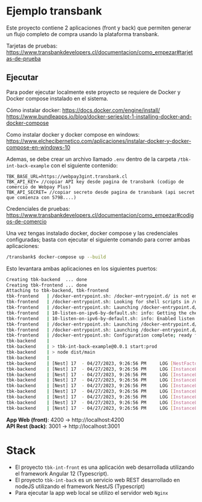 # Ejemplo transbank

Este proyecto contiene 2 aplicaciones (front y back) que permiten generar un flujo completo de compra usando la plataforma transbank.

Tarjetas de pruebas: https://www.transbankdevelopers.cl/documentacion/como_empezar#tarjetas-de-prueba

## Ejecutar
Para poder ejecutar localmente este proyecto se requiere de Docker y Docker compose instalado en el sistema.    

Cómo instalar docker: 
    https://docs.docker.com/engine/install/ 
    https://www.bundleapps.io/blog/docker-series/pt-1-installing-docker-and-docker-compose

Como instalar docker y docker compose en windows: https://www.elchecibernetico.com/aplicaciones/instalar-docker-y-docker-compose-en-windows-10

Ademas, se debe crear un archivo llamado `.env` dentro de la carpeta `/tbk-int-back-example` con el siguiente contenido: 

`````
TBK_BASE_URL=https://webpay3gint.transbank.cl
TBK_API_KEY= //copiar API key desde pagina de transbank (codigo de comercio de Webpay Plus)
TBK_API_SECRET= //copiar secreto desde pagina de transbank (api secret que comienza con 579B....)
`````

Credenciales de pruebas: https://www.transbankdevelopers.cl/documentacion/como_empezar#codigos-de-comercio


Una vez tengas instalado docker, docker compose y las credenciales configuradas; basta con ejecutar el siguiente comando para correr ambas aplicaciones: 

````bash
/transbank$ docker-compose up --build
````

Esto levantara ambas aplicaciones en los siguientes puertos: 

`````bash
Creating tbk-backend  ... done
Creating tbk-frontend ... done
Attaching to tbk-backend, tbk-frontend
tbk-frontend   | /docker-entrypoint.sh: /docker-entrypoint.d/ is not empty, will attempt to perform configuration
tbk-frontend   | /docker-entrypoint.sh: Looking for shell scripts in /docker-entrypoint.d/
tbk-frontend   | /docker-entrypoint.sh: Launching /docker-entrypoint.d/10-listen-on-ipv6-by-default.sh
tbk-frontend   | 10-listen-on-ipv6-by-default.sh: info: Getting the checksum of /etc/nginx/conf.d/default.conf
tbk-frontend   | 10-listen-on-ipv6-by-default.sh: info: Enabled listen on IPv6 in /etc/nginx/conf.d/default.conf
tbk-frontend   | /docker-entrypoint.sh: Launching /docker-entrypoint.d/20-envsubst-on-templates.sh
tbk-frontend   | /docker-entrypoint.sh: Launching /docker-entrypoint.d/30-tune-worker-processes.sh
tbk-frontend   | /docker-entrypoint.sh: Configuration complete; ready for start up
tbk-backend    | 
tbk-backend    | > tbk-int-back-example@0.0.1 start:prod
tbk-backend    | > node dist/main
tbk-backend    | 
tbk-backend    | [Nest] 17  - 04/27/2023, 9:26:56 PM     LOG [NestFactory] Starting Nest application...
tbk-backend    | [Nest] 17  - 04/27/2023, 9:26:56 PM     LOG [InstanceLoader] AppModule dependencies initialized +0ms
tbk-backend    | [Nest] 17  - 04/27/2023, 9:26:56 PM     LOG [InstanceLoader] ConfigHostModule dependencies initialized +0ms
tbk-backend    | [Nest] 17  - 04/27/2023, 9:26:56 PM     LOG [InstanceLoader] LoggerModule dependencies initialized +0ms
tbk-backend    | [Nest] 17  - 04/27/2023, 9:26:56 PM     LOG [InstanceLoader] ConfigModule dependencies initialized +0ms
tbk-backend    | [Nest] 17  - 04/27/2023, 9:26:56 PM     LOG [InstanceLoader] HttpModule dependencies initialized +0ms
tbk-backend    | [Nest] 17  - 04/27/2023, 9:26:56 PM     LOG [InstanceLoader] TbkApiModule dependencies initialized +0ms
tbk-backend    | [Nest] 17  - 04/27/2023, 9:26:56 PM     LOG [InstanceLoader] ProductosModule dependencies initialized +0ms
tbk-backend    | [Nest] 17  - 04/27/2023, 9:26:56 PM     LOG [InstanceLoader] ApiProductosModule dependencies initialized +0ms
`````
**App Web (front)**: 4200 -> http://localhost:4200   
**API Rest (back)**: 3001 -> http://localhost:3001

# Stack

- El proyecto `tbk-int-front` es una aplicación web desarrollada utilizando el framework Angular 12 (Typescript).
- El proyecto `tbk-int-back` es un servicio web REST desarrollado en nodeJS utilizando el framework NestJS (Typescript)
- Para ejecutar la app web local se utilizo el servidor web `Nginx`
